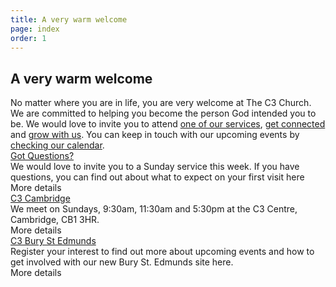 ```yaml
---
title: A very warm welcome
page: index
order: 1
---
```


<section class="slice_GreetedForm_L">
  <div class="container">
    <h1>A very warm welcome</h1>
    <div class="form_wrapper">
      <div class="form_text">
        <div>
            <div class="ArticleBody">
                No matter where you are in life, you are very welcome at The C3 Church. We are committed to helping you become the person God intended you to be. We would love to invite you to attend <a href="/Articles/510266/New_to_Church.aspx">one of our services</a>, <a href="/Articles/510326/C3_Groups.aspx">get connected</a> and <a href="/Articles/510324/Growth_Path.aspx">grow with us</a>. You can keep in touch with our upcoming events by <a href="http://thec3.uk/calendar">checking our calendar</a>.
            </div>
        </div>
      </div>
    </div>
  </div>
</section>

<section class="slice_WelcomeArticles">
  <div class="container">
    <div class="article_cards">
        <div id='ctl00_ctl00_cphBody_ctl07_ctl00_ctl00_ctl00'>
            <div class="articleListImage"><a id="ctl00_ctl00_cphBody_ctl07_ctl00_ctl00_ctl02_hlItem" href="/Articles/510266/Got_Questions.aspx"><img src="/Publisher/GetResizedImage.aspx?size=4&amp;url=/Images/Content/4/916437.jpeg" alt="" /></a>
            </div>
            <div class="articleListTitle"><a id="ctl00_ctl00_cphBody_ctl07_ctl00_ctl00_ctl03_hlTitle" href="/Articles/510266/Got_Questions.aspx">Got Questions?</a>
            </div>
            <div class="articleListSummary"><span id="ctl00_ctl00_cphBody_ctl07_ctl00_ctl00_ctl04_lblSummary">We would love to invite you to a Sunday service this week. If you have questions, you can find out about what to expect on your first visit here</span></div>
            <div class="articleListLink">More details</div>
        </div>
        <div id='ctl00_ctl00_cphBody_ctl07_ctl00_ctl01_ctl00'>
            <div class="articleListImage"><a id="ctl00_ctl00_cphBody_ctl07_ctl00_ctl01_ctl02_hlItem" href="/Articles/509881/C3_Cambridge.aspx"><img src="/Publisher/GetResizedImage.aspx?size=4&amp;url=/Images/Content/4/916434.jpeg" alt="" /></a>
            </div>
            <div class="articleListTitle"><a id="ctl00_ctl00_cphBody_ctl07_ctl00_ctl01_ctl03_hlTitle" href="/Articles/509881/C3_Cambridge.aspx">C3 Cambridge</a>
            </div>
            <div class="articleListSummary"><span id="ctl00_ctl00_cphBody_ctl07_ctl00_ctl01_ctl04_lblSummary">We meet on Sundays,
                    9:30am, 11:30am and 5:30pm at the C3 Centre, Cambridge, CB1 3HR.</span></div>
            <div class="articleListLink">More details</div>
        </div>
        <div id='ctl00_ctl00_cphBody_ctl07_ctl00_ctl02_ctl00'>
            <div class="articleListImage"><a id="ctl00_ctl00_cphBody_ctl07_ctl00_ctl02_ctl02_hlItem" href="/Articles/529859/C3_Bury_St.aspx"><img src="/Publisher/GetResizedImage.aspx?size=4&amp;url=/Images/Content/4/916436.jpeg" alt="" /></a>
            </div>
            <div class="articleListTitle"><a id="ctl00_ctl00_cphBody_ctl07_ctl00_ctl02_ctl03_hlTitle" href="/Articles/529859/C3_Bury_St.aspx">C3 Bury St Edmunds</a>
            </div>
            <div class="articleListSummary"><span id="ctl00_ctl00_cphBody_ctl07_ctl00_ctl02_ctl04_lblSummary">Register your interest to find out more about upcoming events and how to get involved with our new Bury St. Edmunds site here.</span></div>
            <div class="articleListLink">More details</div>
        </div>
    </div>
  </div>
</section>
